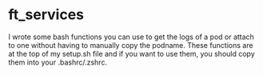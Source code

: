 # ft_services

I wrote some bash functions you can use to get the logs of a pod or attach to one without having to manually copy the podname.
These functions are at the top of my setup.sh file and if you want to use them, you should copy them into your .bashrc/.zshrc.
